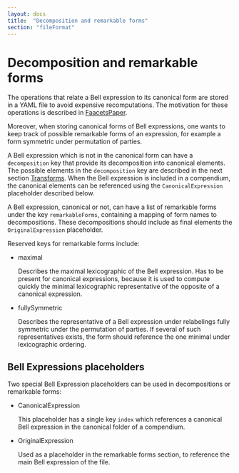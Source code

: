 ```yaml
---
layout: docs
title:  "Decomposition and remarkable forms"
section: "fileFormat"
---
```


# Decomposition and remarkable forms

The operations that relate a Bell expression to its canonical form are stored in a YAML file to avoid expensive recomputations. The motivation for these operations is described in [FaacetsPaper](http://www.arxiv.org/).

Moreover, when storing canonical forms of Bell expressions, one wants to keep track of possible remarkable forms of an expression, for example a form symmetric under permutation of parties.

A Bell expression which is not in the canonical form can have a `decomposition` key that provide its decomposition into canonical elements. The possible elements in the `decomposition` key are described in the next section [Transforms](transform.md). When the Bell expression is included in a compendium, the canonical elements can be referenced using the `CanonicalExpression` placeholder described below.

A Bell expression, canonical or not, can have a list of remarkable forms under the key `remarkableForms`, containing a mapping of form names to decompositions. These decompositions should include as final elements the `OriginalExpression` placeholder.

Reserved keys for remarkable forms include:

- maximal

    Describes the maximal lexicographic of the Bell expression. Has to be present for canonical expressions, because it is used to compute quickly the minimal lexicographic representative of the opposite of a canonical expression.

- fullySymmetric

    Describes the representative of a Bell expression under relabelings fully symmetric under the permutation of parties. If several of such representatives exists, the form should reference the one minimal under lexicographic ordering.


## Bell Expressions placeholders

Two special Bell Expression placeholders can be used in decompositions or remarkable forms:

- CanonicalExpression

    This placeholder has a single key `index` which references a canonical Bell expression in the canonical folder of a compendium.

- OriginalExpression

    Used as a placeholder in the remarkable forms section, to reference the main Bell expression of the file.

